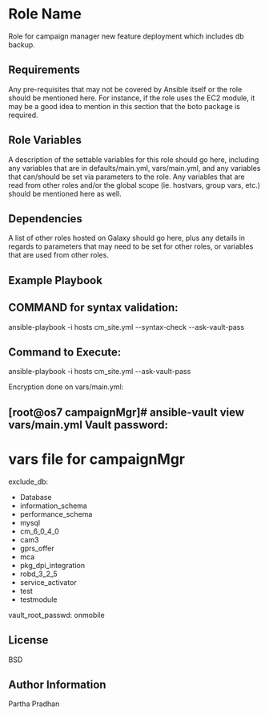 Role Name
=========

Role for campaign manager new feature deployment which includes db backup.

Requirements
------------

Any pre-requisites that may not be covered by Ansible itself or the role should be mentioned here. For instance, if the role uses the EC2 module, it may be a good idea to mention in this section that the boto package is required.

Role Variables
--------------

A description of the settable variables for this role should go here, including any variables that are in defaults/main.yml, vars/main.yml, and any variables that can/should be set via parameters to the role. Any variables that are read from other roles and/or the global scope (ie. hostvars, group vars, etc.) should be mentioned here as well.

Dependencies
------------

A list of other roles hosted on Galaxy should go here, plus any details in regards to parameters that may need to be set for other roles, or variables that are used from other roles.

Example Playbook
----------------

COMMAND for syntax validation:
------------------------------
ansible-playbook -i hosts cm_site.yml --syntax-check --ask-vault-pass

Command to Execute:
------------------
ansible-playbook -i hosts cm_site.yml  --ask-vault-pass

Encryption done on vars/main.yml:

[root@os7 campaignMgr]# ansible-vault view vars/main.yml 
Vault password: 
---
# vars file for campaignMgr
exclude_db:
 - Database
 - information_schema
 - performance_schema
 - mysql
 - cm_6_0_4_0
 - cam3
 - gprs_offer
 - mca
 - pkg_dpi_integration
 - robd_3_2_5
 - service_activator
 - test
 - testmodule

vault_root_passwd: onmobile

License
-------

BSD

Author Information
------------------
Partha Pradhan
